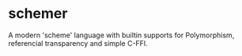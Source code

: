 schemer
=======

A modern 'scheme' language with builtin supports for Polymorphism, referencial transparency and simple C-FFI.